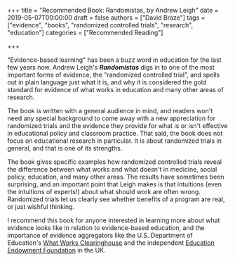 +++
title = "Recommended Book: Randomistas, by Andrew Leigh"
date = 2019-05-07T00:00:00
draft = false
authors = ["David Braze"]
tags = ["evidence", "books", "randomized controlled trials", "research", "education"]
categories = ["Recommended Reading"]

+++

"Evidence-based learning" has been a buzz word in education for the
last few years now. Andrew Leigh's ***Randomistas*** digs in to one of
the most important forms of evidence, the "randomized controlled
trial", and spells out in plain language just what it is, and why it
is considered the gold standard for evidence of what works in
education and many other areas of research.

The book is written with a general audience in mind, and readers
won't need any special background to come away with a new
appreciation for randomized trials and the evidence they provide for
what is or isn't effective in educational policy and classroom
practice. That said, the book does not focus on educational research
in particular. It is about randomized trials in general, and that is
one of its strengths. 

The book gives specific examples how randomized controlled trials
reveal the difference between what works and what doesn't in medicine,
social policy, education, and many other areas. The results have
sometimes been surprising, and an important point that Leigh makes
is that intuitions (even the intuitions of experts!) about what
should work are often wrong. Randomized trials let us clearly see
whether benefits of a program are real, or just wishful thinking.

I recommend this book for anyone interested in learning more about
what evidence looks like in relation to evidence-based education, and
the importance of evidence aggregators like the U.S. Department of
Education's [What Works Clearinghouse](https://ies.ed.gov/ncee/wwc/)
and the independent
[Education Endowment Foundation](https://educationendowmentfoundation.org.uk/)
in the UK.
   
